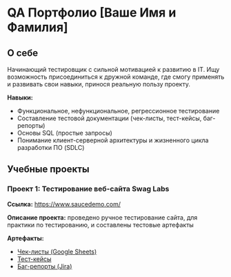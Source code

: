 # QA Портфолио [Ваше Имя и Фамилия]

## О себе
Начинающий тестировщик с сильной мотивацией к развитию в IT. Ищу возможность присоединиться к дружной команде, где смогу применять и развивать свои навыки, принося реальную пользу проекту.

**Навыки:**
- Функциональное, нефункциональное, регрессионное тестирование
- Составление тестовой документации (чек-листы, тест-кейсы, баг-репорты)
- Основы SQL (простые запросы)
- Понимание клиент-серверной архитектуры и жизненного цикла разработки ПО (SDLC)

## Учебные проекты

### Проект 1: Тестирование веб-сайта Swag Labs

**Ссылка:** https://www.saucedemo.com/

**Описание проекта:** проведено ручное тестирование сайта, для практики по тестированию, и составлены тестовые артефакты

**Артефакты:**
- [Чек-листы (Google Sheets)](ссылка_на_ваш_чеклист)
- [Тест-кейсы](тест-кейсы)
- [Баг-репорты (Jira)](ссылка_на_ваш_проект_в_Jira)
